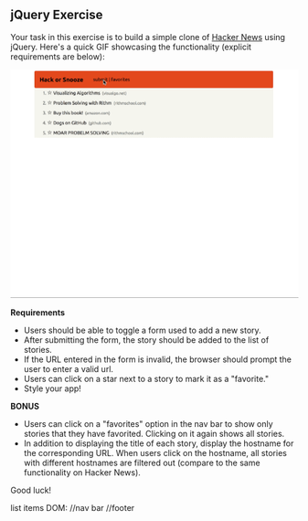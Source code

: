 ## jQuery Exercise

Your task in this exercise is to build a simple clone of [Hacker News](https://news.ycombinator.com/) using jQuery. Here's a quick GIF showcasing the functionality (explicit requirements are below):

![Hacker news clone functionality](../images/hackorsnooze.gif)

__Requirements__

* Users should be able to toggle a form used to add a new story.
* After submitting the form, the story should be added to the list of stories.
* If the URL entered in the form is invalid, the browser should prompt the user to enter a valid url.
* Users can click on a star next to a story to mark it as a "favorite."
* Style your app! 

__BONUS__

* Users can click on a "favorites" option in the nav bar to show only stories that they have favorited. Clicking on it again shows all stories.
* In addition to displaying the title of each story, display the hostname for the corresponding URL. When users click on the hostname, all stories with different hostnames are filtered out (compare to the same functionality on Hacker News).

Good luck!


list items 
DOM:
//nav bar
//footer 